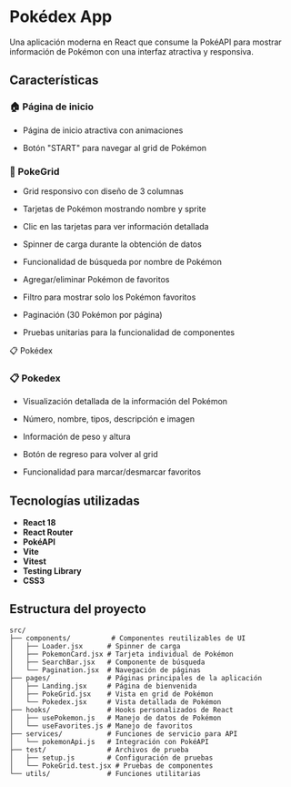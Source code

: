 # Pokédex App

Una aplicación moderna en React que consume la PokéAPI para mostrar información de Pokémon con una interfaz atractiva y responsiva.

## Características

### 🏠 Página de inicio

- Página de inicio atractiva con animaciones
  
- Botón "START" para navegar al grid de Pokémon
  
### 🎯 PokeGrid

- Grid responsivo con diseño de 3 columnas

- Tarjetas de Pokémon mostrando nombre y sprite

- Clic en las tarjetas para ver información detallada

- Spinner de carga durante la obtención de datos

- Funcionalidad de búsqueda por nombre de Pokémon

- Agregar/eliminar Pokémon de favoritos

- Filtro para mostrar solo los Pokémon favoritos

- Paginación (30 Pokémon por página)

- Pruebas unitarias para la funcionalidad de componentes

📋 Pokédex

### 📋 Pokedex

- Visualización detallada de la información del Pokémon

- Número, nombre, tipos, descripción e imagen

- Información de peso y altura

- Botón de regreso para volver al grid

- Funcionalidad para marcar/desmarcar favoritos

## Tecnologías utilizadas

- **React 18** 
- **React Router** 
- **PokéAPI** 
- **Vite** 
- **Vitest** 
- **Testing Library** 
- **CSS3** 

## Estructura del proyecto

```
src/
├── components/          # Componentes reutilizables de UI
│   ├── Loader.jsx      # Spinner de carga
│   ├── PokemonCard.jsx # Tarjeta individual de Pokémon
│   ├── SearchBar.jsx   # Componente de búsqueda
│   └── Pagination.jsx  # Navegación de páginas
├── pages/              # Páginas principales de la aplicación
│   ├── Landing.jsx     # Página de bienvenida
│   ├── PokeGrid.jsx    # Vista en grid de Pokémon
│   └── Pokedex.jsx     # Vista detallada de Pokémon
├── hooks/              # Hooks personalizados de React
│   ├── usePokemon.js   # Manejo de datos de Pokémon
│   └── useFavorites.js # Manejo de favoritos
├── services/           # Funciones de servicio para API
│   └── pokemonApi.js   # Integración con PokéAPI
├── test/               # Archivos de prueba
│   ├── setup.js        # Configuración de pruebas
│   └── PokeGrid.test.jsx # Pruebas de componentes
└── utils/              # Funciones utilitarias

```


